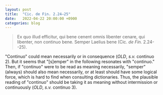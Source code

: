```yaml
---
layout: post
title:  "Cic. de Fin. 2.24–25"
date:   2022-04-22 20:00:00 +0900
categories: blog
---
```


>Ex quo illud efficitur, qui bene cenent omnis libenter cenare, qui libenter, non continuo bene. Semper Laelius bene (Cic. *de Fin.* 2.24--25).

"Continuo" could mean necessarily or in consequence (*OLD*, _s.v._ continuo 2). But it seems that "[s]emper" in the following resonates with "continuo." Then, if "continuo" were to be read as meaning necessarily, "semper" (always) should also mean necessarily, or at least should have some logical force, which is hard to find when consulting dictionaries. Thus, the plausible reading of "continuo" should be taking it as meaning without intermission or continuously (*OLD*, _s.v._ continuo 3).